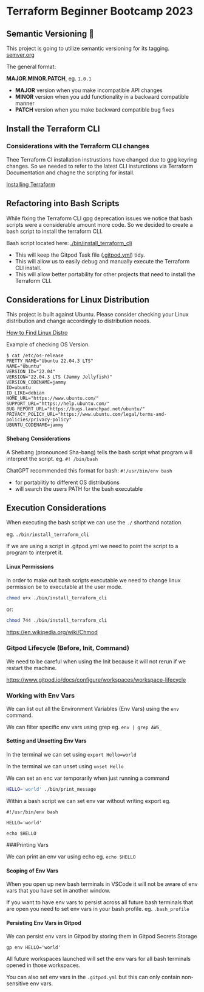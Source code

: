 # Terraform Beginner Bootcamp 2023

## Semantic Versioning :mage:

This project is going to utilize semantic versioning for its tagging.
[semver.org](https://semver.org/)

The general format:

**MAJOR.MINOR.PATCH**, eg. `1.0.1`

- **MAJOR** version when you make incompatible API changes
- **MINOR** version when you add functionality in a backward compatible manner
- **PATCH** version when you make backward compatible bug fixes

## Install the Terraform CLI

### Considerations with the Terraform CLI changes
Thee Terraform CI installation instrustions have changed due to gpg keyring changes. So we needed to refer to the latest CLI insturctions via Terraform Documentation and chagne the scripting for install.

[Installing Terraform](https://developer.hashicorp.com/terraform/downloads)

## Refactoring into Bash Scripts

While fixing the Terraform CLI gpg deprecation issues we notice that bash scripts were a considerable amount more code. So we decided to create a bash script to install the terraform CLI.

Bash script located here: [./bin/install_terraform_cli](./bin/install_terraform_cli)

- This will keep the Gitpod Task file ([.gitpod.yml](.gitpod.yml)) tidy.
- This will allow us to easily debug and manually execute the Terraform CLI install.
- This will allow better portability for other projects that need to install the Terraform CLI.

## Considerations for Linux Distribution

This project is built against Ubuntu.
Please consider checking your Linux distribution and change accordingly to distribution needs.

[How to Find Linux Distro](https://www.howtogeek.com/206240/how-to-tell-what-distro-and-version-of-linux-you-are-running/)

Example of checking OS Version.
```
$ cat /etc/os-release
PRETTY_NAME="Ubuntu 22.04.3 LTS"
NAME="Ubuntu"
VERSION_ID="22.04"
VERSION="22.04.3 LTS (Jammy Jellyfish)"
VERSION_CODENAME=jammy
ID=ubuntu
ID_LIKE=debian
HOME_URL="https://www.ubuntu.com/"
SUPPORT_URL="https://help.ubuntu.com/"
BUG_REPORT_URL="https://bugs.launchpad.net/ubuntu/"
PRIVACY_POLICY_URL="https://www.ubuntu.com/legal/terms-and-policies/privacy-policy"
UBUNTU_CODENAME=jammy
```

#### Shebang Considerations

A Shebang (pronounced Sha-bang) tells the bash script what program will interpret the script. eg. `#! /bin/bash`

ChatGPT recommended this format for bash: `#!/usr/bin/env bash`

- for portablitiy to different OS distributions
- will search the users PATH for the bash executable

## Execution Considerations

When executing the bash script we can use the `./` shorthand notation.

eg. `./bin/install_terraform_cli`

If we are using a script in .gitpod.yml we need to point the script to a program to interpret it.

#### Linux Permissions

In order to make out bash scripts executable  we need to change linux permission be to executable at the user mode.

```sh
chmod u+x ./bin/install_terraform_cli
```

or:
```sh
chmod 744 ./bin/install_terraform_cli
```

https://en.wikipedia.org/wiki/Chmod

### Gitpod Lifecycle (Before, Init, Command)

We need to be careful when using the Init because it will not rerun if we restart the machine.

https://www.gitpod.io/docs/configure/workspaces/workspace-lifecycle

### Working with Env Vars

We can list out all the Environment Variables (Env Vars) using the `env` command.

 We can filter specific env vars using grep eg. `env | grep AWS_`

 #### Setting and Unsetting Env Vars

 In the terminal we can set using `export Hello=world`

 In the terminal we can unset using `unset Hello`

 We can set an enc var temporarily when just running a command

 ```sh
 HELLO='world' ./bin/print_message
 ```

 Within a bash script we can set env var without writing export eg.

 ```
 #!/usr/bin/env bash

 HELLO='world'

 echo $HELLO

 ```

 ###Printing Vars

 We can print an env var using echo eg. `echo $HELLO`

 #### Scoping of Env Vars

 When you open up new bash terminals in VSCode it will not be aware of env vars that you have set in another window.

 If you want to have env vars to persist across all future bash terminals that are open you need to set env vars in your bash profile. eg. `.bash_profile`

 #### Persisting Env Vars in Gitpod

 We can persist env vars in Gitpod by storing them in Gitpod Secrets Storage

 ```
 gp env HELLO='world'
 ```

 All future workspaces launched will set the env vars for all bash terminals opened in those workspaces.

 You can also set env vars in the `.gitpod.yml` but this can only contain non-sensitive env vars.

 